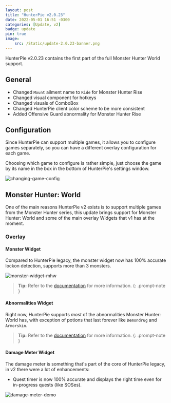 ```yaml
---
layout: post
title: "HunterPie v2.0.23"
date: 2022-05-01 16:51 -0300
categories: [Update, v2]
badge: update
pin: true
image:
    src: /Static/update-2.0.23-banner.png
---
```

HunterPie v2.0.23 contains the first part of the full Monster Hunter World support.

## General

+ Changed `Mount` ailment name to `Ride` for Monster Hunter Rise
+ Changed visual component for hotkeys
+ Changed visuals of ComboBox
+ Changed HunterPie client color scheme to be more consistent
+ Added Offensive Guard abnormality for Monster Hunter Rise

## Configuration

Since HunterPie can support multiple games, it allows you to configure games separately, so you can have a different overlay configuration for each game.

Choosing which game to configure is rather simple, just choose the game by its name in the box in the bottom of HunterPie's settings window.

![changing-game-config](https://media.discordapp.net/attachments/456629861637816340/970437009665556560/Captura_de_tela_2022-05-01_182956.png)

## Monster Hunter: World

One of the main reasons HunterPie v2 exists is to support multiple games from the Monster Hunter series, this update brings support for Monster Hunter: World and some of the main overlay Widgets that v1 has at the moment.

### Overlay

#### Monster Widget

Compared to HunterPie legacy, the monster widget now has 100% accurate lockon detection, supports more than 3 monsters.

![monster-widget-mhw](https://media.discordapp.net/attachments/456629861637816340/970417006828466236/unknown.png)

> **Tip:** Refer to the [documentation](/posts/monster-widget) for more information.
{: .prompt-note }

#### Abnormalities Widget

Right now, HunterPie supports *most* of the abnormalities Monster Hunter: World has, with exception of potions that last forever like `Demondrug` and `Armorskin`.

> **Tip:** Refer to the [documentation](/posts/abnormality-tray-widget) for more information.
{: .prompt-note }

#### Damage Meter Widget

The damage meter is something that's part of the core of HunterPie legacy, in v2 there were a lot of enhancements:

- Quest timer is now 100% accurate and displays the right time even for in-progress quests (like SOSes).

![damage-meter-demo](https://i.imgur.com/fTeZBl3.gif)
